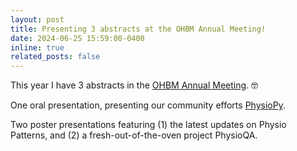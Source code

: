 ```yaml
---
layout: post
title: Presenting 3 abstracts at the OHBM Annual Meeting!
date: 2024-06-25 15:59:00-0400
inline: true
related_posts: false
---
```


This year I have 3 abstracts in the <a href="https://www.humanbrainmapping.org">OHBM Annual Meeting</a>. :nerd_face:

One oral presentation, presenting our community efforts <a href="https://github.com/physiopy">PhysioPy</a>.

Two poster presentations featuring
(1) the latest updates on Physio Patterns, and
(2) a fresh-out-of-the-oven project PhysioQA.
